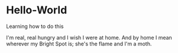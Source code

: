 # Hello-World
Learning how to do this

I'm real, real hungry and I wish I were at home. And by home I mean wherever my Bright Spot is; she's the flame and I'm a moth.
